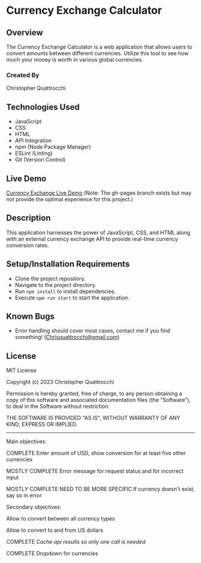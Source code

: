 # Currency Exchange Calculator

## Overview
The Currency Exchange Calculator is a web application that allows users to convert amounts between different currencies. Utilize this tool to see how much your money is worth in various global currencies.

### Created By
Christopher Quattrocchi

## Technologies Used
- JavaScript
- CSS
- HTML
- API Integration
- npm (Node Package Manager)
- ESLint (Linting)
- Git (Version Control)

## Live Demo
[Currency Exchange Live Demo](https://Christopher-Quattrocchi.github.io/Currency-Exchange/)
(Note: The gh-pages branch exists but may not provide the optimal experience for this project.)

## Description
This application harnesses the power of JavaScript, CSS, and HTML along with an external currency exchange API to provide real-time currency conversion rates.

## Setup/Installation Requirements
- Clone the project repository.
- Navigate to the project directory.
- Run `npm install` to install dependencies.
- Execute `npm run start` to start the application.

## Known Bugs
- Error handling should cover most cases, contact me if you find something! (Chrisquattrocchi@gmail.com)

## License
MIT License

Copyright (c) 2023 Christopher Quattrocchi

Permission is hereby granted, free of charge, to any person obtaining a copy of this software and associated documentation files (the "Software"), to deal in the Software without restriction.

THE SOFTWARE IS PROVIDED "AS IS", WITHOUT WARRANTY OF ANY KIND, EXPRESS OR IMPLIED.






-------------------------------------------------------------------------------------
Main objectives:

COMPLETE
Enter amount of USD, show conversion for at least five other currencies

MOSTLY COMPLETE
Error message for request status and for incorrect input

MOSTLY COMPLETE NEED TO BE MORE SPECIFIC
If currency doesn't exist, say so in error

Secondary objectives:

Allow to convert between all currency types

Allow to convert to and from US dollars

COMPLETE
*Cache api results so only one call is needed*

COMPLETE
Dropdown for currencies
